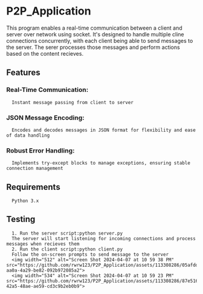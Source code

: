 # P2P_Application
This program enables a real-time communication between a client and server over network using socket. It's designed to handle multiple cline connections concurrently, with each client being able to send messages to the server. The serer processes those messages and perform actions based on the content recieves. 

## Features
### Real-Time Communication: 
      Instant message passing from client to server
### JSON Message Encoding:
      Encodes and decodes messages in JSON format for flexibility and ease of data handling
### Robust Error Handling:
      Implements try-except blocks to manage exceptions, ensuring stable connection management

## Requirements
      Python 3.x

## Testing
      1. Run the server script:python server.py
      The server will start listening for incoming connections and process messages when recieves them
      2. Run the client script:python client.py
      Follow the on-screen prompts to send message to the server
      <img width="512" alt="Screen Shot 2024-04-07 at 10 59 38 PM" src="https://github.com/rwrw123/P2P_Application/assets/113308286/05afddc7-aa0a-4a29-be82-092b972085a2">
      <img width="534" alt="Screen Shot 2024-04-07 at 10 59 23 PM" src="https://github.com/rwrw123/P2P_Application/assets/113308286/87e516ab-42a5-48ae-ae59-cd3c9b2eb0b9">

